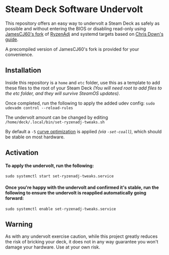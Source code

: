 # Steam Deck Software Undervolt
This repository offers an easy way to undervolt a Steam Deck as safely as possible and without entering the BIOS or disabling read-only using [JamesCJ60's fork](https://github.com/JamesCJ60/RyzenAdj) of [RyzenAdj](https://github.com/FlyGoat/RyzenAdj) and systemd targets based on  [Chris Down's guide](https://chrisdown.name/2017/10/29/adding-power-related-targets-to-systemd.html). 

A precompiled version of JamesCJ60's fork is provided for your convenience.

## Installation

Inside this repository is a `home` and `etc` folder, use this as a template to add these files to the root of your Steam Deck *(You will need root to add files to the etc folder, and they will survive SteamOS updates)*.

Once completed, run the following to apply the added udev config:
`sudo udevadm control --reload-rules`

The undervolt amount can be changed by editing `/home/deck/.local/bin/set-ryzenadj-tweaks.sh`

By default a `-5` [curve optimization](https://www.amd.com/system/files/documents/faq-curve-optimizer.pdf) is applied *(via `-set-coall`)*, which should be stable on most hardware.

## Activation

#### To apply the undervolt, run the following:
`sudo systemctl start set-ryzenadj-tweaks.service`

#### Once you're happy with the undervolt and confirmed it's stable, run the following to ensure the undervolt is reapplied automatically going forward:
`sudo systemctl enable set-ryzenadj-tweaks.service`

## Warning

As with any undervolt exercise caution, while this project greatly reduces the risk of bricking your deck, it does not in any way guarantee you won't damage your hardware. Use at your own risk.
